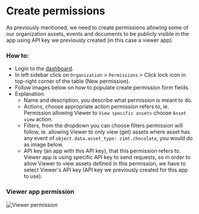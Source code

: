 
# Create permissions
As previously mentioned, we need to create permissions allowing some of our organization assets, events and documents to be publicly visible in the app using API key we previously created (in this case a viewer app).

### How to:
- Login to the [dashboard](https://dash.zi.mt).
- In left sidebar click on `Organization` > `Permissions` > Click lock icon in top-right corner of the table (New permission).
- Follow images below on how to populate create permission form fields.
- Explanation:
    - Name and description, you describe what permission is meant to do.
    - Actions, choose appropriate action permission refers to, ie. Permission allowing Viewer to `View specific assets` choose `Asset view` action.
    - Filters, from the dropdown you can choose filters permission will follow, ie. allowing Viewer to only view (get) assets where asset has any event of `object.data.asset_type: zimt.chocolate`, you would do as image below.
    - API key (an app with this API key), that this permission refers to. Viewer app is using specific API key to send requests, so in order to allow Viewer to view assets defined in this permission, we have to select Viewer's API key (API key we previously created for this app to use).

### Viewer app permission

![Viewer permission](/pages/tutorials/assets/images/viewer-create-permission.png)
